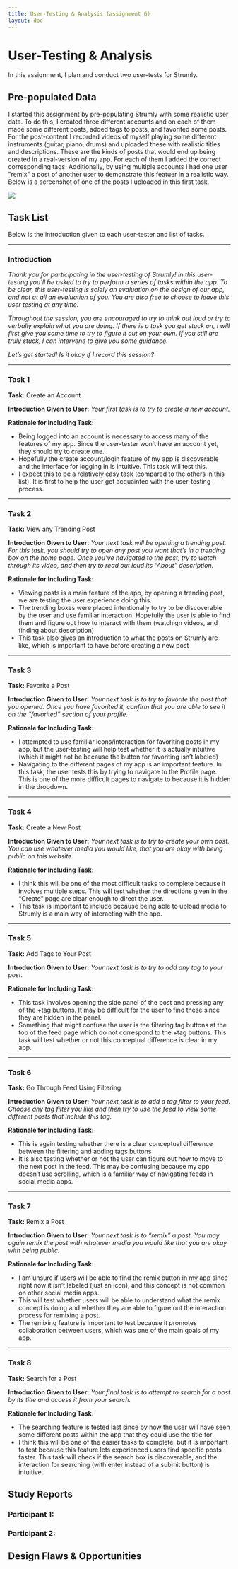 ```yaml
---
title: User-Testing & Analysis (assignment 6)
layout: doc
---
```


# User-Testing & Analysis

In this assignment, I plan and conduct two user-tests for Strumly.

## Pre-populated Data

I started this assignment by pre-populating Strumly with some realistic user data. To do this, I created three different accounts and on each of them made some different posts, added tags to posts, and favorited some posts. For the post-content I recorded videos of myself playing some different instruments (guitar, piano, drums) and uploaded these with realistic titles and descriptions. These are the kinds of posts that would end up being created in a real-version of my app. For each of them I added the correct corresponding tags. Additionally, by using multiple accounts I had one user "remix" a post of another user to demonstrate this featuer in a realistic way. Below is a screenshot of one of the posts I uploaded in this first task.

<img src=/../assets/images/dandelions-screenshot.png />

## Task List

Below is the introduction given to each user-tester and list of tasks.

---

### Introduction

_Thank you for participating in the user-testing of Strumly! In this user-testing you’ll be asked to try to perform a series of tasks within the app. To be clear, this user-testing is solely an evaluation on the design of our app, and not at all an evaluation of you. You are also free to choose to leave this user testing at any time._

_Throughout the session, you are encouraged to try to think out loud or try to verbally explain what you are doing. If there is a task you get stuck on, I will first give you some time to try to figure it out on your own. If you still are truly stuck, I can intervene to give you some guidance._

_Let’s get started! Is it okay if I record this session?_

---

### Task 1

**Task:** Create an Account

**Introduction Given to User:** _Your first task is to try to create a new account._

**Rationale for Including Task:**

- Being logged into an account is necessary to access many of the features of my app. Since the user-tester won’t have an account yet, they should try to create one.
- Hopefully the create account/login feature of my app is discoverable and the interface for logging in is intuitive. This task will test this.
- I expect this to be a relatively easy task (compared to the others in this list). It is first to help the user get acquainted with the user-testing process.

---

### Task 2

**Task:** View any Trending Post

**Introduction Given to User:** _Your next task will be opening a trending post. For this task, you should try to open any post you want that’s in a trending box on the home page. Once you’ve navigated to the post, try to watch through its video, and then try to read out loud its “About” description._

**Rationale for Including Task:**

- Viewing posts is a main feature of the app, by opening a trending post, we are testing the user experience doing this.
- The trending boxes were placed intentionally to try to be discoverable by the user and use familiar interaction. Hopefully the user is able to find them and figure out how to interact with them (watchign videos, and finding about description)
- This task also gives an introduction to what the posts on Strumly are like, which is important to have before creating a new post

---

### Task 3

**Task:** Favorite a Post

**Introduction Given to User:** _Your next task is to try to favorite the post that you opened. Once you have favorited it, confirm that you are able to see it on the “favorited” section of your profile._

**Rationale for Including Task:**

- I attempted to use familiar icons/interaction for favoriting posts in my app, but the user-testing will help test whether it is actually intuitive (which it might not be because the button for favoriting isn’t labeled)
- Navigating to the different pages of my app is an important feature. In this task, the user tests this by trying to navigate to the Profile page. This is one of the more difficult pages to navigate to because it is hidden in the dropdown.

---

### Task 4

**Task:** Create a New Post

**Introduction Given to User:** _Your next task is to try to create your own post. You can use whatever media you would like, that you are okay with being public on this website._

**Rationale for Including Task:**

- I think this will be one of the most difficult tasks to complete because it involves multiple steps. This will test whether the directions given in the “Create” page are clear enough to direct the user.
- This task is important to include because being able to upload media to Strumly is a main way of interacting with the app.

---

### Task 5

**Task:** Add Tags to Your Post

**Introduction Given to User:** _Your next task is to try to add any tag to your post._

**Rationale for Including Task:**

- This task involves opening the side panel of the post and pressing any of the +tag buttons. It may be difficult for the user to find these since they are hidden in the panel.
- Something that might confuse the user is the filtering tag buttons at the top of the feed page which do not correspond to the +tag buttons. This task will test whether or not this conceptual difference is clear in my app.

---

### Task 6

**Task:** Go Through Feed Using Filtering

**Introduction Given to User:** _Your next task is to add a tag filter to your feed. Choose any tag filter you like and then try to use the feed to view some different posts that include this tag._

**Rationale for Including Task:**

- This is again testing whether there is a clear conceptual difference between the filtering and adding tags buttons
- It is also testing whether or not the user can figure out how to move to the next post in the feed. This may be confusing because my app doesn’t use scrolling, which is a familiar way of navigating feeds in social media apps.

---

### Task 7

**Task:** Remix a Post

**Introduction Given to User:** _Your next task is to “remix” a post. You may again remix the post with whatever media you would like that you are okay with being public._

**Rationale for Including Task:**

- I am unsure if users will be able to find the remix button in my app since right now it isn’t labeled (just an icon), and this concept is not common on other social media apps.
- This will test whether users will be able to understand what the remix concept is doing and whether they are able to figure out the interaction process for remixing a post.
- The remixing feature is important to test because it promotes collaboration between users, which was one of the main goals of my app.

---

### Task 8

**Task:** Search for a Post

**Introduction Given to User:** _Your final task is to attempt to search for a post by its title and access it from your search._

**Rationale for Including Task:**

- The searching feature is tested last since by now the user will have seen some different posts within the app that they could use the title for
- I think this will be one of the easier tasks to complete, but it is important to test because this feature lets experienced users find specific posts faster. This task will check if the search box is discoverable, and the interaction for searching (with enter instead of a submit button) is intuitive.

## Study Reports

### Participant 1:

### Participant 2:

## Design Flaws & Opportunities
